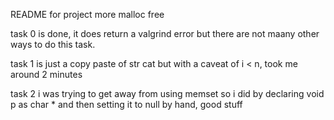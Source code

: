 README for project more malloc free

task 0 is done, it does return a valgrind error but there are not maany other ways to do this task.

task 1 is just a copy paste of str cat but with a caveat of i < n, took me around 2 minutes

task 2 i was trying to get away from using memset so i did by declaring void p as char * and then setting it to null by hand, good stuff